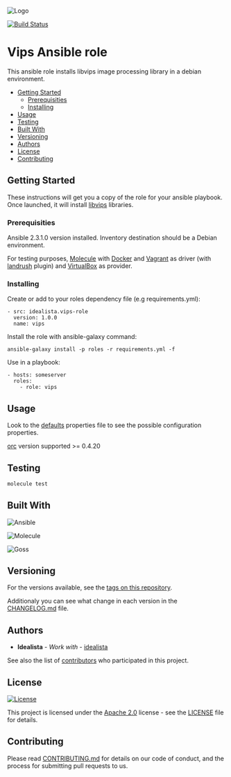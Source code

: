 ![Logo](https://raw.githubusercontent.com/idealista/vips-role/master/logo.gif)

[![Build Status](https://travis-ci.org/idealista/vips-role.svg?branch=master)](https://travis-ci.org/idealista/vips-role)
# Vips Ansible role

This ansible role installs libvips image processing library in a debian environment.

- [Getting Started](#getting-started)
	- [Prerequisities](#prerequisities)
	- [Installing](#installing)
- [Usage](#usage)
- [Testing](#testing)
- [Built With](#built-with)
- [Versioning](#versioning)
- [Authors](#authors)
- [License](#license)
- [Contributing](#contributing)

## Getting Started

These instructions will get you a copy of the role for your ansible playbook. Once launched, it will install [libvips](http://jcupitt.github.io/libvips/) libraries.

### Prerequisities

Ansible 2.3.1.0 version installed.
Inventory destination should be a Debian environment.

For testing purposes, [Molecule](https://molecule.readthedocs.io/) with [Docker](https://www.docker.com/) and [Vagrant](https://www.vagrantup.com/) as driver (with [landrush](https://github.com/vagrant-landrush/landrush) plugin) and [VirtualBox](https://www.virtualbox.org/) as provider.

### Installing

Create or add to your roles dependency file (e.g requirements.yml):

```
- src: idealista.vips-role
  version: 1.0.0
  name: vips
```

Install the role with ansible-galaxy command:

```
ansible-galaxy install -p roles -r requirements.yml -f
```

Use in a playbook:

```
- hosts: someserver
  roles:
    - role: vips
```

## Usage

Look to the [defaults](defaults/main.yml) properties file to see the possible configuration properties.

[orc](https://github.com/GStreamer/orc) version supported >= 0.4.20

## Testing

```sh
molecule test
```

## Built With

![Ansible](https://img.shields.io/badge/ansible-2.3.1.0-green.svg)

![Molecule](https://img.shields.io/badge/molecule-1.25.0-green.svg)

![Goss](https://img.shields.io/badge/goss-0.3.5-green.svg)


## Versioning

For the versions available, see the [tags on this repository](https://github.com/idealista/vips-role/tags).

Additionaly you can see what change in each version in the [CHANGELOG.md](CHANGELOG.md) file.

## Authors

* **Idealista** - *Work with* - [idealista](https://github.com/idealista)

See also the list of [contributors](https://github.com/idealista/vips-role/contributors) who participated in this project.

## License

[![License](https://img.shields.io/badge/License-Apache%202.0-blue.svg)](https://opensource.org/licenses/Apache-2.0)

This project is licensed under the [Apache 2.0](https://www.apache.org/licenses/LICENSE-2.0) license - see the [LICENSE](LICENSE) file for details.

## Contributing

Please read [CONTRIBUTING.md](.github/CONTRIBUTING.md) for details on our code of conduct, and the process for submitting pull requests to us.
